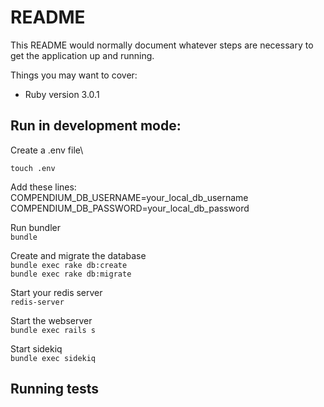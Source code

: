 # README

This README would normally document whatever steps are necessary to get the
application up and running.

Things you may want to cover:

* Ruby version 3.0.1

## Run in development mode:

  Create a .env file\
  
  `touch .env`

  
  Add these lines:\
  COMPENDIUM_DB_USERNAME=your_local_db_username\
  COMPENDIUM_DB_PASSWORD=your_local_db_password

  Run bundler\
  `bundle`

  Create and migrate the database\
  `bundle exec rake db:create`\
  `bundle exec rake db:migrate`

  Start your redis server\
  `redis-server`

  Start the webserver\
  `bundle exec rails s`
  
  Start sidekiq\
  `bundle exec sidekiq`



## Running tests
